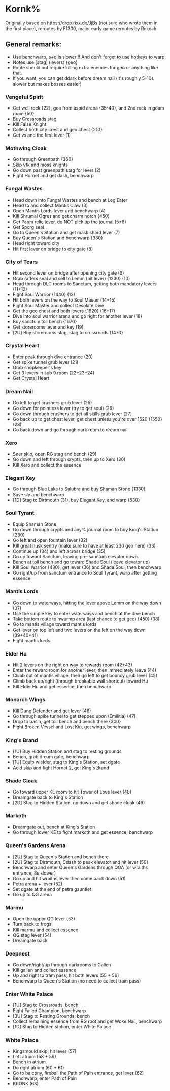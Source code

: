 # Kornk%

Originally based on https://drop.rixx.de/JjBs (not sure who wrote them in the first place), reroutes by Ff300, major early game reroutes by Rekcah

## General remarks:

* Use benchwarp, s+q is slower!!! And don't forget to use hotkeys to warp
* Notes use \[stag] (levers) {geo}
* Route should not require killing extra enemies for geo or anything like that.
* If you want, you can get ddark before dream nail (it's roughly 5-10s slower but makes bosses easier)

### Vengeful Spirit

* Get well rock {22}, geo from aspid arena {35-40}, and 2nd rock in goam room {50}
* Buy Crossroads stag
* Kill False Knight
* Collect both city crest and geo chest {210}
* Get vs and the first lever (1)

### Mothwing Cloak

* Go through Greenpath {360}
* Skip vfk and moss knights
* Go down past greenpath stag for lever (2)
* Fight Hornet and get dash, benchwarp

### Fungal Wastes

* Head down into Fungal Wastes and bench at Leg Eater
* Head to and collect Mantis Claw (3)
* Open Mantis Lords lever and benchwarp (4)
* Kill Shrumal Ogres and get charm notch {450}
* Get Paum relic lever, do NOT pick up the journal (5+6)
* Get Sporg seal
* Go to Queen's Station and get mask shard lever (7)
* Buy Queen's Station and benchwarp {330}
* Head right toward city
* Hit first lever on bridge to city gate (8)

### City of Tears

* Hit second lever on bridge after opening city gate (9)
* Grab rafters seal and sell to Lemm (hit lever) {1230} (10)
* Head through DLC rooms to Sanctum, getting both mandatory levers (11+12)
* Fight Soul Warrior {1440} (13)
* Hit both levers on the way to Soul Master (14+15)
* Fight Soul Master and collect Desolate Dive
* Get the geo chest and both levers {1820} (16+17)
* Dive into soul warrior arena and go right for another lever (18)
* Buy sanctum toll bench {1670}
* Get storerooms lever and key (19)
* \[2U] Buy storerooms stag, stag to crossroads {1470}

### Crystal Heart

* Enter peak through dive entrance (20)
* Get spike tunnel grub lever (21)
* Grab shopkeeper's key
* Get 3 levers in sub 9 room (22+23+24)
* Get Crystal Heart

### Dream Nail

* Go left to get crushers grub lever (25)
* Go down for pointless lever (try to get soul) (26)
* Go down through crushers to get all skills grub lever (27)
* Go back up to get chest lever, get chest unless you're over 1520 {1550} (28)
* Go back down and go through dark room to dream nail

### Xero

* Seer skip, open RG stag and bench (29)
* Go down and left through crypts, then up to Xero (30)
* Kill Xero and collect the essence

### Elegant Key

* Go through Blue Lake to Salubra and buy Shaman Stone {1330}
* Save sly and benchwarp
* \[1D] Stag to Dirtmouth (31), buy Elegant Key, and warp {530}

### Soul Tyrant

* Equip Shaman Stone
* Go down through crypts and any% journal room to buy King's Station {230}
* Go left and open fountain lever (32)
* Kill great husk sentry (make sure to have at least 230 geo here) (33)
* Continue up (34) and left across bridge (35)
* Go up toward Sanctum, leaving pre-sanctum elevator down.
* Bench at toll bench and go toward Shade Soul (leave elevator up)
* Kill Soul Warrior {430}, get lever (36) and Shade Soul, then benchwarp
* Go right/up from sanctum entrance to Soul Tyrant, warp after getting essence

### Mantis Lords

* Go down to waterways, hitting the lever above Lemm on the way down (37)
* Use the simple key to enter waterways and bench at the dive bench
* Take bottom route to hwurmp area (last chance to get geo) {450} (38)
* Go to mantis village toward mantis lords
* Get lever on top left and two levers on the left on the way down (39+40+41)
* Fight mantis lords

### Elder Hu

* Hit 2 levers on the right on way to rewards room (42+43)
* Enter the reward room for another lever, then immediately leave (44)
* Climb out of mantis village, then go left to get bouncy grub lever (45)
* Climb back up/right (through breakable wall shortcut) toward Hu
* Kill Elder Hu and get essence, then benchwarp

### Monarch Wings

* Kill Dung Defender and get lever (46)
* Go through spike tunnel to get stepped upon (Emilitia) (47)
* Drop to basin, get toll bench and bench there {300}
* Fight Broken Vessel and Lost Kin, get wings, benchwarp

### King's Brand

* \[1U] Buy Hidden Station and stag to resting grounds
* Bench, grab dream gate, benchwarp
* \[1U] Equip wielder, stag to King's Station, set dgate
* Acid skip and fight Hornet 2, get King's Brand

### Shade Cloak

* Go toward upper KE room to hit Tower of Love lever (48)
* Dreamgate back to King's Station
* \[2D] Stag to Hidden Station, go down and get shade cloak (49)

### Markoth

* Dreamgate out, bench at King's Station
* Go through lower KE to fight markoth and get essence, benchwarp

### Queen's Gardens Arena

* \[2U] Stag to Queen's Station and bench there
* \[2U] Stag to Dirtmouth, Cdash to peak elevator and hit lever (50)
* Benchwarp and enter Queen's Gardens through QGA (or wraiths entrance, 8s slower)
* Go up and hit wraiths lever then come back down (51)
* Petra arena + lever (52)
* Set dgate at the end of petra gauntlet
* Go up to QG arena

### Marmu

* Open the upper QG lever (53)
* Turn back to frogs
* Kill marmu and collect essence
* QG stag lever (54)
* Dreamgate back

### Deepnest

* Go down/right/up through darkrooms to Galien
* Kill galien and collect essence
* Up and right to tram pass, hit both levers (55 + 56)
* Benchwarp to Queen's Station (no need to collect tram pass)

### Enter White Palace

* \[1U] Stag to Crossroads, bench
* Fight Failed Champion, benchwarp
* \[3U] Stag to Resting Grounds, bench
* Collect remaining essence from RG root and get Woke Nail, benchwarp
* \[1D] Stag to Hidden station, enter White Palace

### White Palace

* Kingsmould skip, hit lever (57)
* Left atrium (58 + 59)
* Bench in atrium
* Do right atrium (60 + 61)
* Go to balcony, fireball the Path of Pain entrance, get lever (62)
* Benchwarp, enter Path of Pain
* KRONK (63)
